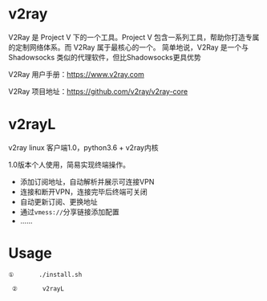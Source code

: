 # v2ray
V2Ray 是 Project V 下的一个工具。Project V 包含一系列工具，帮助你打造专属的定制网络体系。而 V2Ray 属于最核心的一个。 简单地说，V2Ray 是一个与 Shadowsocks 类似的代理软件，但比Shadowsocks更具优势

V2Ray 用户手册：https://www.v2ray.com

V2Ray 项目地址：https://github.com/v2ray/v2ray-core

# v2rayL
v2ray linux 客户端1.0，python3.6 + v2ray内核

1.0版本个人使用，简易实现终端操作。

- 添加订阅地址，自动解析并展示可连接VPN
- 连接和断开VPN，连接完毕后终端可关闭
- 自动更新订阅、更换地址
- 通过`vmess://`分享链接添加配置
- ......

# Usage
```
①       ./install.sh
```

```
 ②       v2rayL
```
